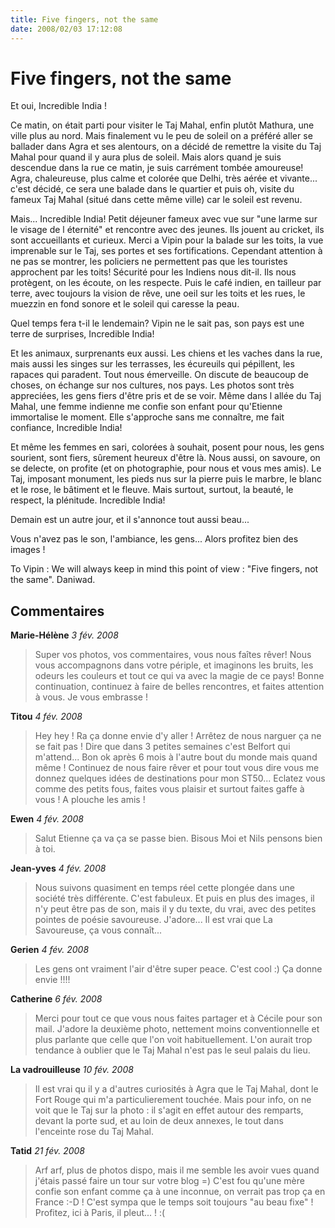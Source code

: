 ```yaml
---
title: Five fingers, not the same
date: 2008/02/03 17:12:08
---
```

# Five fingers, not the same

Et oui, Incredible India !

Ce matin, on était parti pour visiter le Taj Mahal, enfin plutôt Mathura, une ville plus au nord. Mais finalement vu le peu de soleil on a préféré aller se ballader dans Agra et ses alentours, on a décidé de remettre la visite du Taj Mahal pour quand il y aura plus de soleil. Mais alors quand je suis descendue dans la rue ce matin, je suis carrément tombée amoureuse! Agra, chaleureuse, plus calme et colorée que Delhi, très aérée et vivante... c'est décidé, ce sera une balade dans le quartier et puis oh, visite du fameux Taj Mahal (situé dans cette même ville) car le soleil est revenu.

Mais... Incredible India! Petit déjeuner fameux avec vue sur "une larme sur le visage de l éternité" et rencontre avec des jeunes. Ils jouent au cricket, ils sont accueillants et curieux. Merci a Vipin pour la balade sur les toits, la vue imprenable sur le Taj, ses portes et ses fortifications. Cependant attention à ne pas se montrer, les policiers ne permettent pas que les touristes approchent par les toits! Sécurité pour les Indiens nous dit-il. Ils nous protègent, on les écoute, on les respecte. Puis le café indien, en tailleur par terre, avec toujours la vision de rêve, une oeil sur les toits et les rues, le muezzin en fond sonore et le soleil qui caresse la peau.

Quel temps fera t-il le lendemain? Vipin ne le sait pas, son pays est une terre de surprises, Incredible India!

Et les animaux, surprenants eux aussi. Les chiens et les vaches dans la rue, mais aussi les singes sur les terrasses, les écureuils qui pépillent, les rapaces qui paradent. Tout nous émerveille. On discute de beaucoup de choses, on échange sur nos cultures, nos pays. Les photos sont très appreciées, les gens fiers d'être pris et de se voir. Même dans l allée du Taj Mahal, une femme indienne me confie son enfant pour qu'Etienne immortalise le moment. Elle s'approche sans me connaître, me fait confiance, Incredible India!

Et même les femmes en sari, colorées à souhait, posent pour nous, les gens sourient, sont fiers, sûrement heureux d'être là. Nous aussi, on savoure, on se delecte, on profite (et on photographie, pour nous et vous mes amis). Le Taj, imposant monument, les pieds nus sur la pierre puis le marbre, le blanc et le rose, le bâtiment et le fleuve. Mais surtout, surtout, la beauté, le respect, la plénitude. Incredible India!

Demain est un autre jour, et il s'annonce tout aussi beau...

Vous n'avez pas le son, l'ambiance, les gens... Alors profitez bien des images !

To Vipin : We will always keep in mind this point of view : "Five fingers, not the same". Daniwad.

## Commentaires

__Marie-Hélène__ _3 fév. 2008_
> Super vos photos, vos commentaires, vous nous faîtes rêver! Nous vous accompagnons dans votre périple, et imaginons les bruits, les odeurs les couleurs et tout ce qui va avec la magie de ce pays!
Bonne continuation, continuez à faire de belles rencontres, et faites attention à vous.
Je vous embrasse !

__Titou__ _4 fév. 2008_
> Hey hey ! Ra ça donne envie d'y aller ! Arrêtez de nous narguer ça ne se fait pas ! Dire que dans 3 petites semaines c'est Belfort qui m'attend... Bon ok après 6 mois à l'autre bout du monde mais quand même ! Continuez de nous faire rêver et pour tout vous dire vous me donnez quelques idées de destinations pour mon ST50...
Eclatez vous comme des petits fous, faites vous plaisir et surtout faites gaffe à vous ! A plouche les amis !

__Ewen__ _4 fév. 2008_
> Salut Etienne ça va ça se passe	bien.
Bisous Moi et Nils pensons bien à toi.

__Jean-yves__ _4 fév. 2008_
> Nous suivons quasiment en temps réel cette plongée dans une société très différente. C'est fabuleux. Et puis en plus des images, il n'y peut être pas de son, mais il y du texte, du vrai, avec des petites pointes de poésie savoureuse. J'adore...
Il est vrai que La Savoureuse, ça vous connaît...

__Gerien__ _4 fév. 2008_
> Les gens ont vraiment l'air d'être super peace. C'est cool :)
Ça donne envie !!!!

__Catherine__ _6 fév. 2008_
> Merci pour tout ce que vous nous faites partager et à Cécile pour son mail.
J'adore la deuxième photo, nettement moins conventionnelle et plus parlante que celle que l'on voit habituellement. L'on aurait trop tendance à oublier que le Taj Mahal n'est pas le seul palais du lieu.

__La vadrouilleuse__ _10 fév. 2008_
> Il est vrai qu il y a d'autres curiosités à Agra que le Taj Mahal, dont le Fort Rouge qui m'a particulierement touchée. Mais pour info, on ne voit que le Taj sur la photo : il s'agit en effet autour des remparts, devant la porte sud, et au loin de deux annexes, le tout dans l'enceinte rose du Taj Mahal.

__Tatid__ _21 fév. 2008_
> Arf arf, plus de photos dispo, mais il me semble les avoir vues quand j'étais passé faire un tour sur votre blog =)
C'est fou qu'une mère confie son enfant comme ça à une inconnue, on verrait pas trop ça en France :-D ! C'est sympa que le temps soit toujours "au beau fixe" ! Profitez, ici à Paris, il pleut... ! :(
